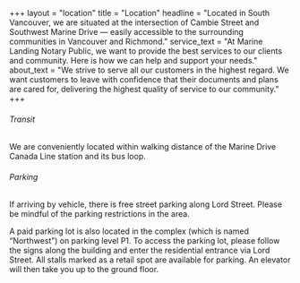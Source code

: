 +++
layout = "location"
title = "Location"
headline = "Located in South Vancouver, we are situated at the intersection of Cambie Street and Southwest Marine Drive — easily accessible to the surrounding communities in Vancouver and Richmond."
service_text = "At Marine Landing Notary Public,  we want to provide the best services to our clients and community. Here is how we can help and support your needs."
about_text = "We strive to serve all our customers in the highest regard. We want customers to leave with confidence that their documents and plans are cared for, delivering the highest quality of service to our community."
+++

###### Transit

We are conveniently located within walking distance of the Marine Drive Canada Line station and its bus loop.

###### Parking

If arriving by vehicle, there is free street parking along Lord Street.
Please be mindful of the parking restrictions in the area.

A paid parking lot is also located in the complex (which is named “Northwest”) on parking level P1.
To access the parking lot, please follow the signs along the building and enter the residential entrance via Lord Street.
All stalls marked as a retail spot are available for parking.
An elevator will then take you up to the ground floor.
